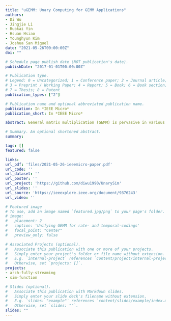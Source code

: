 ```yaml
---
title: "uGEMM: Unary Computing for GEMM Applications"
authors:
- Di Wu
- Jingjie Li
- Ruokai Yin
- Hsuan Hsiao
- Younghyun Kim
- Joshua San Miguel
date: "2021-05-26T00:00:00Z"
doi: ""

# Schedule page publish date (NOT publication's date).
publishDate: "2017-01-01T00:00:00Z"

# Publication type.
# Legend: 0 = Uncategorized; 1 = Conference paper; 2 = Journal article;
# 3 = Preprint / Working Paper; 4 = Report; 5 = Book; 6 = Book section;
# 7 = Thesis; 8 = Patent
publication_types: ["2"]

# Publication name and optional abbreviated publication name.
publication: In *IEEE Micro*
publication_short: In *IEEE Micro*

abstract: General matrix multiplication (GEMM) is pervasive in various domains, such as signal processing, computer vision, and machine learning. Conventional binary architectures for GEMM exhibit poor scalability in area and energy efficiency, due to the spatial nature of number representation and computing. On the contrary, unary computing processes data in temporal domain with extremely simple logic. However, to date, there rarely exist efficient architectures for unary GEMM. In this work, we first present uGEMM, a hardware-efficient unary GEMM architecture enabled by universally-compatible arithmetic units, which simultaneously achieves input-insensitivity and high output accuracy. Next, we demonstrate that the proposed uGEMM can reliably early terminate the computation and offers dynamic energy-accuracy scaling for real-world applications via an accuracy-aware metric. Finally, to propel the future research for unary computing, we open source our unary computing simulator, UnarySim.

# Summary. An optional shortened abstract.
summary:

tags: []
featured: false

links:
url_pdf: 'files/2021-05-26-ieeemicro-paper.pdf'
url_code: ''
url_dataset: ''
url_poster: ''
url_project: 'https://github.com/diwu1990/UnarySim'
url_slides: ''
url_source: 'https://ieeexplore.ieee.org/document/9376243'
url_video: ''

# Featured image
# To use, add an image named `featured.jpg/png` to your page's folder. 
# image:
#   placement: 2
#   caption: 'Unifying GEMM for rate- and temporal-codings'
#   focal_point: "Center"
#   preview_only: false

# Associated Projects (optional).
#   Associate this publication with one or more of your projects.
#   Simply enter your project's folder or file name without extension.
#   E.g. `internal-project` references `content/project/internal-project/index.md`.
#   Otherwise, set `projects: []`.
projects:
- arch-fully-streaming
- sim-function

# Slides (optional).
#   Associate this publication with Markdown slides.
#   Simply enter your slide deck's filename without extension.
#   E.g. `slides: "example"` references `content/slides/example/index.md`.
#   Otherwise, set `slides: ""`.
slides: ""
---
```

